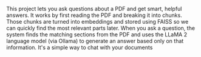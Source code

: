 This project lets you ask questions about a PDF and get smart, helpful answers. It works by first reading the PDF and breaking it into chunks. Those chunks are turned into embeddings and stored using FAISS so we can quickly find the most relevant parts later. When you ask a question, the system finds the matching sections from the PDF and uses the LLaMA 2 language model (via Ollama) to generate an answer based only on that information. It's a simple way to chat with your documents
